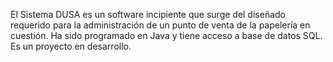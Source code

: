El Sistema DUSA es un software incipiente que surge del diseñado requerido para la administración de un punto de venta de la papelería en cuestión. 
Ha sido programado en Java y tiene acceso a base de datos SQL. 
Es un proyecto en desarrollo.
